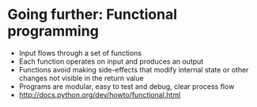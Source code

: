 # Going further: Functional programming
* Input flows through a set of functions
* Each function operates on input and produces an output
* Functions avoid making side-effects that modify internal state or other changes not visible in the return value
* Programs are modular, easy to test and debug, clear process flow
* http://docs.python.org/dev/howto/functional.html